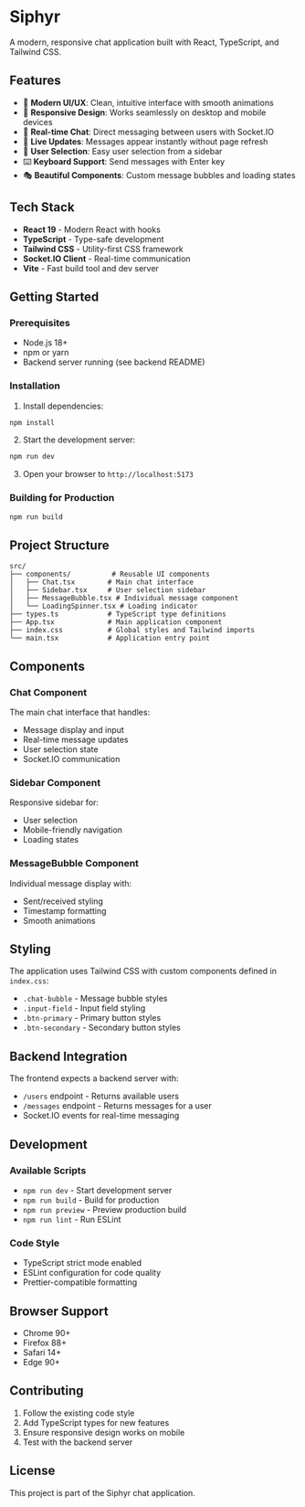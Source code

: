 # Siphyr

A modern, responsive chat application built with React, TypeScript, and Tailwind CSS.

## Features

- 🎨 **Modern UI/UX**: Clean, intuitive interface with smooth animations
- 📱 **Responsive Design**: Works seamlessly on desktop and mobile devices
- 💬 **Real-time Chat**: Direct messaging between users with Socket.IO
- 🔄 **Live Updates**: Messages appear instantly without page refresh
- 🎯 **User Selection**: Easy user selection from a sidebar
- ⌨️ **Keyboard Support**: Send messages with Enter key
- 🎭 **Beautiful Components**: Custom message bubbles and loading states

## Tech Stack

- **React 19** - Modern React with hooks
- **TypeScript** - Type-safe development
- **Tailwind CSS** - Utility-first CSS framework
- **Socket.IO Client** - Real-time communication
- **Vite** - Fast build tool and dev server

## Getting Started

### Prerequisites

- Node.js 18+ 
- npm or yarn
- Backend server running (see backend README)

### Installation

1. Install dependencies:
```bash
npm install
```

2. Start the development server:
```bash
npm run dev
```

3. Open your browser to `http://localhost:5173`

### Building for Production

```bash
npm run build
```

## Project Structure

```
src/
├── components/          # Reusable UI components
│   ├── Chat.tsx        # Main chat interface
│   ├── Sidebar.tsx     # User selection sidebar
│   ├── MessageBubble.tsx # Individual message component
│   └── LoadingSpinner.tsx # Loading indicator
├── types.ts            # TypeScript type definitions
├── App.tsx             # Main application component
├── index.css           # Global styles and Tailwind imports
└── main.tsx            # Application entry point
```

## Components

### Chat Component
The main chat interface that handles:
- Message display and input
- Real-time message updates
- User selection state
- Socket.IO communication

### Sidebar Component
Responsive sidebar for:
- User selection
- Mobile-friendly navigation
- Loading states

### MessageBubble Component
Individual message display with:
- Sent/received styling
- Timestamp formatting
- Smooth animations

## Styling

The application uses Tailwind CSS with custom components defined in `index.css`:

- `.chat-bubble` - Message bubble styles
- `.input-field` - Input field styling
- `.btn-primary` - Primary button styles
- `.btn-secondary` - Secondary button styles

## Backend Integration

The frontend expects a backend server with:
- `/users` endpoint - Returns available users
- `/messages` endpoint - Returns messages for a user
- Socket.IO events for real-time messaging

## Development

### Available Scripts

- `npm run dev` - Start development server
- `npm run build` - Build for production
- `npm run preview` - Preview production build
- `npm run lint` - Run ESLint

### Code Style

- TypeScript strict mode enabled
- ESLint configuration for code quality
- Prettier-compatible formatting

## Browser Support

- Chrome 90+
- Firefox 88+
- Safari 14+
- Edge 90+

## Contributing

1. Follow the existing code style
2. Add TypeScript types for new features
3. Ensure responsive design works on mobile
4. Test with the backend server

## License

This project is part of the Siphyr chat application.
